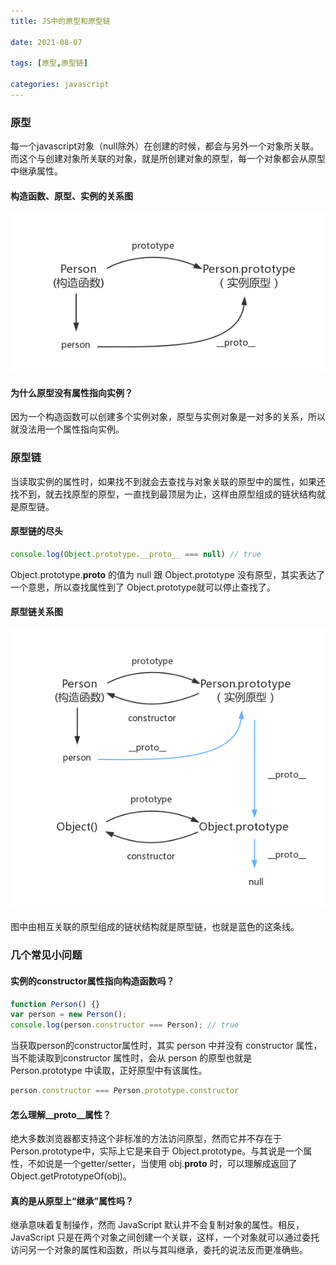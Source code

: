 ```yaml
---
title: JS中的原型和原型链

date: 2021-08-07

tags: [原型,原型链]

categories: javascript
---
```

### 原型

每一个javascript对象（null除外）在创建的时候，都会与另外一个对象所关联。而这个与创建对象所关联的对象，就是所创建对象的原型，每一个对象都会从原型中继承属性。



#### 构造函数、原型、实例的关系图

![](https://raw.githubusercontent.com/whpuEdison/blog/master/static/images/%E5%8E%9F%E5%9E%8B%E5%9B%BE.png)

#### 为什么原型没有属性指向实例？

因为一个构造函数可以创建多个实例对象，原型与实例对象是一对多的关系，所以就没法用一个属性指向实例。



### 原型链

当读取实例的属性时，如果找不到就会去查找与对象关联的原型中的属性，如果还找不到，就去找原型的原型，一直找到最顶层为止，这样由原型组成的链状结构就是原型链。



#### 原型链的尽头

```javascript
console.log(Object.prototype.__proto__ === null) // true
```

 Object.prototype.__proto__ 的值为 null 跟 Object.prototype 没有原型，其实表达了一个意思，所以查找属性到了 Object.prototype就可以停止查找了。



#### 原型链关系图

![](https://raw.githubusercontent.com/whpuEdison/blog/master/static/images/%E5%8E%9F%E5%9E%8B%E9%93%BE.png)

图中由相互关联的原型组成的链状结构就是原型链，也就是蓝色的这条线。



### 几个常见小问题

#### 实例的constructor属性指向构造函数吗？

```javascript
function Person() {}
var person = new Person();
console.log(person.constructor === Person); // true
```

当获取person的constructor属性时，其实 person 中并没有 constructor 属性，当不能读取到constructor 属性时，会从 person 的原型也就是 Person.prototype 中读取，正好原型中有该属性。

```javascript
person.constructor === Person.prototype.constructor
```



#### 怎么理解__proto__属性？

绝大多数浏览器都支持这个非标准的方法访问原型，然而它并不存在于Person.prototype中，实际上它是来自于 Object.prototype。与其说是一个属性，不如说是一个getter/setter，当使用 obj.__proto__ 时，可以理解成返回了 Object.getPrototypeOf(obj)。



#### 真的是从原型上“继承”属性吗？

继承意味着复制操作，然而 JavaScript 默认并不会复制对象的属性。相反，JavaScript 只是在两个对象之间创建一个关联，这样，一个对象就可以通过委托访问另一个对象的属性和函数，所以与其叫继承，委托的说法反而更准确些。


